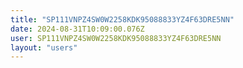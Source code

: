 ```yaml
---
title: "SP111VNPZ4SW0W2258KDK95088833YZ4F63DRE5NN"
date: 2024-08-31T10:09:00.076Z
user: SP111VNPZ4SW0W2258KDK95088833YZ4F63DRE5NN
layout: "users"
---
```

    